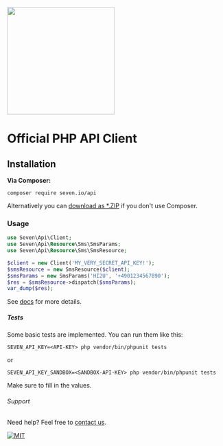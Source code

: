 <img src="https://www.seven.io/wp-content/uploads/Logo.svg" width="250" />

# Official PHP API Client

## Installation

**Via Composer:**

```shell script 
composer require seven.io/api
```

Alternatively you
can [download as *.ZIP](https://github.com/seven-io/php-client/releases/latest "download as *.ZIP")
if you don't use Composer.

### Usage

```php
use Seven\Api\Client;
use Seven\Api\Resource\Sms\SmsParams;
use Seven\Api\Resource\Sms\SmsResource;

$client = new Client('MY_VERY_SECRET_API_KEY!');
$smsResource = new SmsResource($client);
$smsParams = new SmsParams('HI2U', '+4901234567890');
$res = $smsResource->dispatch($smsParams);
var_dump($res);
```

See [docs](/docs) for more details.

##### Tests

Some basic tests are implemented. You can run them like this:

```shell script
SEVEN_API_KEY=<API-KEY> php vendor/bin/phpunit tests
```

or

```shell script
SEVEN_API_KEY_SANDBOX=<SANDBOX-API-KEY> php vendor/bin/phpunit tests
```

Make sure to fill in the values.

###### Support

Need help? Feel free to [contact us](https://www.seven.io/en/company/contact/).

[![MIT](https://img.shields.io/badge/License-MIT-teal.svg)](LICENSE)
